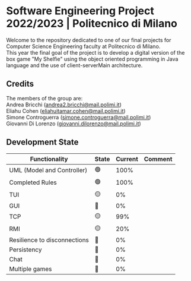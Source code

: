 # Software Engineering Project 2022/2023 | Politecnico di Milano

Welcome to the repository dedicated to one of our final projects for Computer Science Engineering faculty at Politecnico di Milano.  
This year the final goal of the project is to develop a digital version of the box game "My Shelfie" using the object oriented programming in Java language and the use of client-serverMain architecture.

## Credits

The members of the group are:  
Andrea Bricchi (andrea2.bricchi@mail.polimi.it)  
Eliahu Cohen (eliahuitamar.cohen@mail.polimi.it)  
Simone Controguerra (simone.controguerra@mail.polimi.it)  
Giovanni Di Lorenzo (giovanni.dilorenzo@mail.polimi.it)

## Development State

|Functionality   	|State   	|Current   	|Comment   	|
|---	|---	|---	|---	|
|UML (Model and Controller)   	|🟢   	|100%   	|   	|
|Completed Rules   	|🟢   	|100%   	|   	|
|TUI   	|🟡   	|0%   	|    	|
|GUI   	|🔴   	|0%   	|    	|
|TCP   	|🟡   	|99%   	|    	|
|RMI   	|🟡   	|20%   	|   	|
|Resilience to disconnections   	|🔴   	|0%   	|   	|
|Persistency   	|🔴   	|0%   	|   	|
|Chat   	|🔴   	|0%   	|   	|
|Multiple games   	|🔴   	|0%   	|   	|
